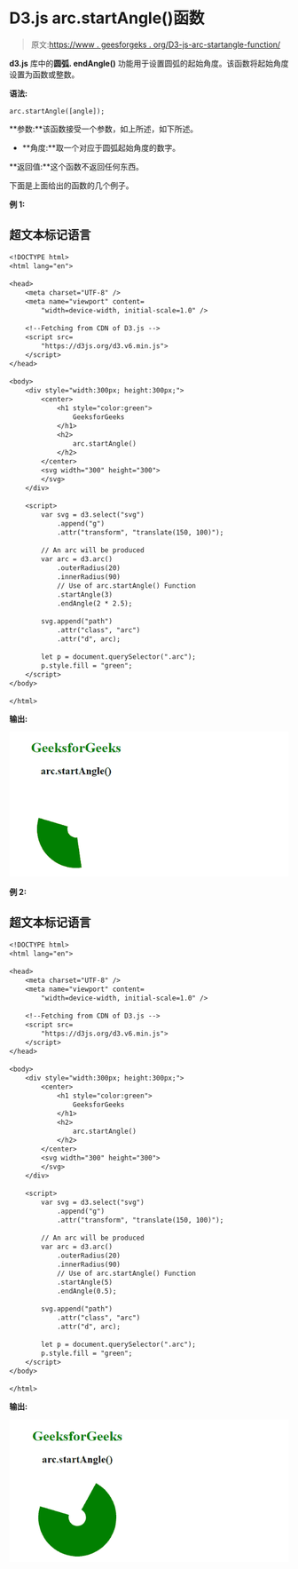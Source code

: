 # D3.js arc.startAngle()函数

> 原文:[https://www . geesforgeks . org/D3-js-arc-startangle-function/](https://www.geeksforgeeks.org/d3-js-arc-startangle-function/)

**d3.js** 库中的**圆弧. endAngle()** 功能用于设置圆弧的起始角度。该函数将起始角度设置为函数或整数。

**语法:**

```
arc.startAngle([angle]);

```

**参数:**该函数接受一个参数，如上所述，如下所述。

*   **角度:**取一个对应于圆弧起始角度的数字。

**返回值:**这个函数不返回任何东西。

下面是上面给出的函数的几个例子。

**例 1:**

## 超文本标记语言

```
<!DOCTYPE html>
<html lang="en">

<head>
    <meta charset="UTF-8" />
    <meta name="viewport" content=
        "width=device-width, initial-scale=1.0" />

    <!--Fetching from CDN of D3.js -->
    <script src=
        "https://d3js.org/d3.v6.min.js">
    </script>
</head>

<body>
    <div style="width:300px; height:300px;">
        <center>
            <h1 style="color:green">
                GeeksforGeeks
            </h1>
            <h2>
                arc.startAngle()
            </h2>
        </center>
        <svg width="300" height="300">
        </svg>
    </div>

    <script>
        var svg = d3.select("svg")
            .append("g")
            .attr("transform", "translate(150, 100)");

        // An arc will be produced
        var arc = d3.arc()
            .outerRadius(20)
            .innerRadius(90)
            // Use of arc.startAngle() Function 
            .startAngle(3)
            .endAngle(2 * 2.5);

        svg.append("path")
            .attr("class", "arc")
            .attr("d", arc);

        let p = document.querySelector(".arc");
        p.style.fill = "green";
    </script>
</body>

</html>
```

**输出:**

![](img/7a5c4e5ae30821e673ffa7d082ab0fe2.png)

**例 2:**

## 超文本标记语言

```
<!DOCTYPE html>
<html lang="en">

<head>
    <meta charset="UTF-8" />
    <meta name="viewport" content=
        "width=device-width, initial-scale=1.0" />

    <!--Fetching from CDN of D3.js -->
    <script src=
        "https://d3js.org/d3.v6.min.js">
    </script>
</head>

<body>
    <div style="width:300px; height:300px;">
        <center>
            <h1 style="color:green">
                GeeksforGeeks
            </h1>
            <h2>
                arc.startAngle()
            </h2>
        </center>
        <svg width="300" height="300">
        </svg>
    </div>

    <script>
        var svg = d3.select("svg")
            .append("g")
            .attr("transform", "translate(150, 100)");

        // An arc will be produced
        var arc = d3.arc()
            .outerRadius(20)
            .innerRadius(90)
            // Use of arc.startAngle() Function 
            .startAngle(5)
            .endAngle(0.5);

        svg.append("path")
            .attr("class", "arc")
            .attr("d", arc);

        let p = document.querySelector(".arc");
        p.style.fill = "green";
    </script>
</body>

</html>
```

**输出:**

![](img/34b2f583ea7553c7250875721720b260.png)
